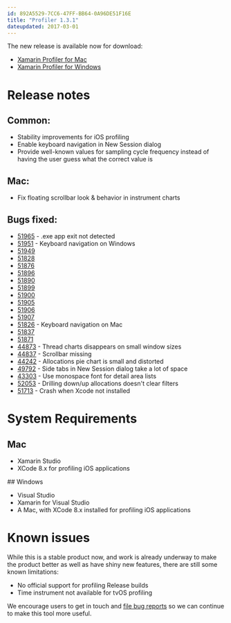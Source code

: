 ```yaml
---
id: 892A5529-7CC6-47FF-BB64-0A96DE51F16E
title: "Profiler 1.3.1"
dateupdated: 2017-03-01
---
```



The new release is available now for download:

* [Xamarin Profiler for Mac](https://dl.xamarin.com/profiler/profiler-mac-1.3.1-116.pkg)
* [Xamarin Profiler for Windows](https://dl.xamarin.com/profiler/XamarinProfiler.Windows.Installer.1.3.1-116.msi)

# Release notes

## Common:

* Stability improvements for iOS profiling
* Enable keyboard navigation in New Session dialog
* Provide well-known values for sampling cycle frequency instead of having the user guess what the correct value is

## Mac:

* Fix floating scrollbar look & behavior in instrument charts

## Bugs fixed:

* [51965](https://bugzilla.xamarin.com/show_bug.cgi?id=51965) - .exe app exit not detected
* [51951](https://bugzilla.xamarin.com/show_bug.cgi?id=51951) - Keyboard navigation on Windows
* [51949](https://bugzilla.xamarin.com/show_bug.cgi?id=51949)
* [51828](https://bugzilla.xamarin.com/show_bug.cgi?id=51828)
* [51876](https://bugzilla.xamarin.com/show_bug.cgi?id=51876)
* [51896](https://bugzilla.xamarin.com/show_bug.cgi?id=51896)
* [51890](https://bugzilla.xamarin.com/show_bug.cgi?id=51890)
* [51899](https://bugzilla.xamarin.com/show_bug.cgi?id=51899)
* [51900](https://bugzilla.xamarin.com/show_bug.cgi?id=51900)
* [51905](https://bugzilla.xamarin.com/show_bug.cgi?id=51905)
* [51906](https://bugzilla.xamarin.com/show_bug.cgi?id=51906)
* [51907](https://bugzilla.xamarin.com/show_bug.cgi?id=51907)
* [51826](https://bugzilla.xamarin.com/show_bug.cgi?id=51826) - Keyboard navigation on Mac
* [51837](https://bugzilla.xamarin.com/show_bug.cgi?id=51837)
* [51871](https://bugzilla.xamarin.com/show_bug.cgi?id=51871)
* [44873](https://bugzilla.xamarin.com/show_bug.cgi?id=44873) - Thread charts disappears on small window sizes
* [44837](https://bugzilla.xamarin.com/show_bug.cgi?id=44837) - Scrollbar missing
* [44242](https://bugzilla.xamarin.com/show_bug.cgi?id=44242) - Allocations pie chart is small and distorted
* [49792](https://bugzilla.xamarin.com/show_bug.cgi?id=49792) - Side tabs in New Session dialog take a lot of space
* [43303](https://bugzilla.xamarin.com/show_bug.cgi?id=43303) - Use monospace font for detail area lists
* [52053](https://bugzilla.xamarin.com/show_bug.cgi?id=52053) - Drilling down/up allocations doesn't clear filters
* [51713](https://bugzilla.xamarin.com/show_bug.cgi?id=51713) - Crash when Xcode not installed


# System Requirements

## Mac

* Xamarin Studio
* XCode 8.x for profiling iOS applications

## Windows

* Visual Studio
* Xamarin for Visual Studio
* A Mac, with XCode 8.x installed for profiling iOS applications

# Known issues

While this is a stable product now, and work is already underway to make the product better as well as
have shiny new features, there are still some known limitations:

* No official support for profiling Release builds
* Time instrument not available for tvOS profiling

We encourage users to get in touch and [file bug reports](https://bugzilla.xamarin.com/enter_bug.cgi?product=Profiler) so we can continue to make this tool more useful.

